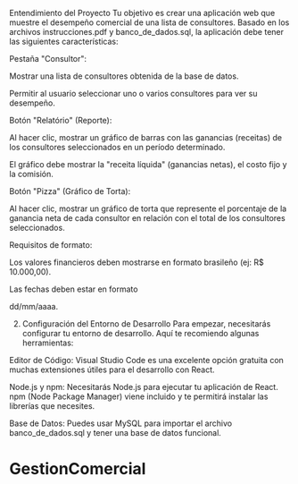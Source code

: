 Entendimiento del Proyecto
Tu objetivo es crear una aplicación web que muestre el desempeño comercial de una lista de consultores. Basado en los archivos instrucciones.pdf y banco_de_dados.sql, la aplicación debe tener las siguientes características:

Pestaña "Consultor":

Mostrar una lista de consultores obtenida de la base de datos.

Permitir al usuario seleccionar uno o varios consultores para ver su desempeño.

Botón "Relatório" (Reporte):

Al hacer clic, mostrar un gráfico de barras con las ganancias (receitas) de los consultores seleccionados en un período determinado.

El gráfico debe mostrar la "receita líquida" (ganancias netas), el costo fijo y la comisión.

Botón "Pizza" (Gráfico de Torta):

Al hacer clic, mostrar un gráfico de torta que represente el porcentaje de la ganancia neta de cada consultor en relación con el total de los consultores seleccionados.

Requisitos de formato:

Los valores financieros deben mostrarse en formato brasileño (ej: R$ 10.000,00).

Las fechas deben estar en formato 

dd/mm/aaaa.

2. Configuración del Entorno de Desarrollo
Para empezar, necesitarás configurar tu entorno de desarrollo. Aquí te recomiendo algunas herramientas:

Editor de Código: Visual Studio Code es una excelente opción gratuita con muchas extensiones útiles para el desarrollo con React.

Node.js y npm: Necesitarás Node.js para ejecutar tu aplicación de React. npm (Node Package Manager) viene incluido y te permitirá instalar las librerías que necesites.

Base de Datos: Puedes usar MySQL para importar el archivo banco_de_dados.sql y tener una base de datos funcional.
# GestionComercial
